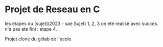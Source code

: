 # Projet de Reseau en C
les etapes du [sujet](2023 - sae Sujet) 1, 2, 3 on été realisé avec succes.<br>
n'a pas ete fini : etape 4.

Projet cloné du gitlab de l'ecole
